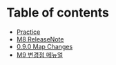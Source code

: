 # Table of contents

* [Practice](README.md)
* [M8 ReleaseNote](m8-releasenote.md)
* [0.9.0 Map Changes](0.9.0-map-changes.md)
* [M9 변경점 메뉴얼](m9.md)
